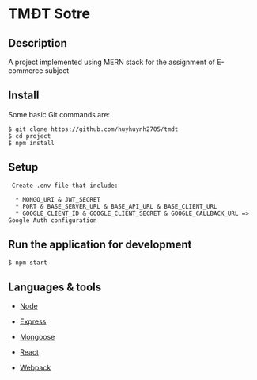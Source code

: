 # TMĐT Sotre

## Description

A project implemented using MERN stack for the assignment of E-commerce subject

## Install

Some basic Git commands are:

```
$ git clone https://github.com/huyhuynh2705/tmdt
$ cd project
$ npm install
```

## Setup

```
 Create .env file that include:

  * MONGO_URI & JWT_SECRET
  * PORT & BASE_SERVER_URL & BASE_API_URL & BASE_CLIENT_URL
  * GOOGLE_CLIENT_ID & GOOGLE_CLIENT_SECRET & GOOGLE_CALLBACK_URL => Google Auth configuration
```

## Run the application for development

```
$ npm start
```

## Languages & tools

- [Node](https://nodejs.org/en/)

- [Express](https://expressjs.com/)

- [Mongoose](https://mongoosejs.com/)

- [React](https://reactjs.org/)

- [Webpack](https://webpack.js.org/)

